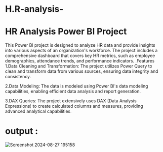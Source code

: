 # H.R-analysis-

# HR Analysis Power BI Project

This Power BI project is designed to analyze HR data and provide insights into various aspects of an organization's workforce. The project includes a comprehensive dashboard that covers key HR metrics, such as employee demographics, attendance trends, and performance indicators.
.Features
1.Data Cleaning and Transformation: The project utilizes Power Query to clean and transform data from various sources, ensuring data integrity and consistency.

2.Data Modeling: The data is modeled using Power BI's data modeling capabilities, enabling efficient data analysis and report generation.

3.DAX Queries: The project extensively uses DAX (Data Analysis Expressions) to create calculated columns and measures, providing advanced analytical capabilities.

# output : 

![Screenshot 2024-08-27 195158](https://github.com/user-attachments/assets/1a19f432-46cb-41c4-adda-ec8045994666)
